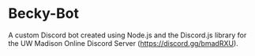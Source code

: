 # Becky-Bot
A custom Discord bot created using Node.js and the Discord.js library for the UW Madison Online Discord Server (https://discord.gg/bmadRXU).
